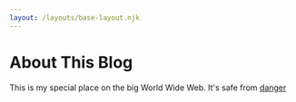 ```yaml
---
layout: /layouts/base-layout.njk
---
```


# About This Blog

This is my special place on the big World Wide Web.
It's safe from <a href="/katie">danger</a>
